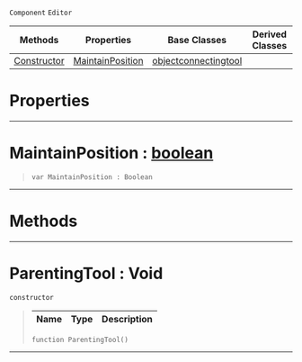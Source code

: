  `Component` `Editor`



|Methods|Properties|Base Classes|Derived Classes|
|---|---|---|---|
|[ Constructor](https://plasmaengine.github.io/PlasmaDocs/Plasma1/C++/code_reference/class_reference/parentingtool.md#parentingtool-void)|[ MaintainPosition](https://plasmaengine.github.io/PlasmaDocs/Plasma1/C++/code_reference/class_reference/parentingtool.md#maintainposition-plasma-en)|[objectconnectingtool](https://plasmaengine.github.io/PlasmaDocs/Plasma1/C++/code_reference/class_reference/objectconnectingtool.md)| |


 #  Properties


---  
 #  MaintainPosition : [boolean](https://plasmaengine.github.io/PlasmaDocs/Plasma1/C++/code_reference/lightning_base_types/boolean.md)

> 
> ``` lang=cpp, name=Lightning
> var MaintainPosition : Boolean


---  
 #  Methods


---  
 #  ParentingTool : Void

 `constructor`

> 
> |Name|Type|Description|
> |---|---|---|
> ``` lang=cpp, name=Lightning
> function ParentingTool()
> ``` 


---  
 

 